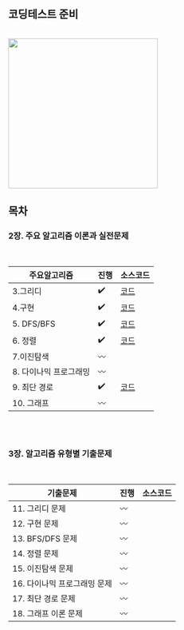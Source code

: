 ## 코딩테스트 준비
</br>
<img src = "https://user-images.githubusercontent.com/42762236/101512360-42125800-39be-11eb-9bcf-86173de1dada.png" width="300px">


</br>

## 목차

### **2장. 주요 알고리즘 이론과 실전문제**

</br>

| 주요알고리즘     | 진행|  소스코드   |
| ---- | ---- | ---- |
|   3.그리디   | ✔️ |  [코드](https://github.com/Jungjuhyeon/ThisIsCodingTest/tree/main/src/_2%EC%9E%A5_%EC%A3%BC%EC%9A%94_%EC%95%8C%EA%B3%A0%EB%A6%AC%EC%A6%98/_03_%EA%B7%B8%EB%A6%AC%EB%94%94) |
|  4.구현  | ✔️ | [코드](https://github.com/Jungjuhyeon/ThisIsCodingTest/tree/main/src/_2장_주요_알고리즘/_04_구현)       |
| 5. DFS/BFS| ✔️ | [코드](https://github.com/Jungjuhyeon/ThisIsCodingTest/tree/main/src/_2%EC%9E%A5_%EC%A3%BC%EC%9A%94_%EC%95%8C%EA%B3%A0%EB%A6%AC%EC%A6%98/_05_dfs_bfs)       |
|  6. 정렬  | ✔️ | [코드](https://github.com/Jungjuhyeon/ThisIsCodingTest/tree/main/src/_2%EC%9E%A5_%EC%A3%BC%EC%9A%94_%EC%95%8C%EA%B3%A0%EB%A6%AC%EC%A6%98/_06_%EC%A0%95%EB%A0%AC)     |
| 7.이진탐색 |  〰 |        |
|  8. 다이나믹 프로그래밍  | 〰  |        |
|   9. 최단 경로   |  ✔️ | [코드](https://github.com/Jungjuhyeon/ThisIsCodingTest/tree/main/src/_2%EC%9E%A5_%EC%A3%BC%EC%9A%94_%EC%95%8C%EA%B3%A0%EB%A6%AC%EC%A6%98/_09_%EC%B5%9C%EB%8B%A8%EA%B2%BD%EB%A1%9C)     |
|   10. 그래프  |  〰 |        |




</br>
</br>

### **3장. 알고리즘 유형별 기출문제**

</br>

|  기출문제                     |  진행  |소스코드 |
| ---------------------------- |  ---- |------- |
| 11. 그리디 문제               |  〰  |        |
| 12. 구현 문제                 |   〰 |        |
| 13. BFS/DFS 문제              |  〰 |        |
| 14. 정렬 문제                 |  〰 |        |
| 15. 이진탐색 문제              |  〰 |        |
| 16. 다이나믹 프로그래밍 문제     |  〰 |        |
| 17. 최단 경로 문제             |  〰 |        |
| 18. 그래프 이론 문제            |  〰 |        |

